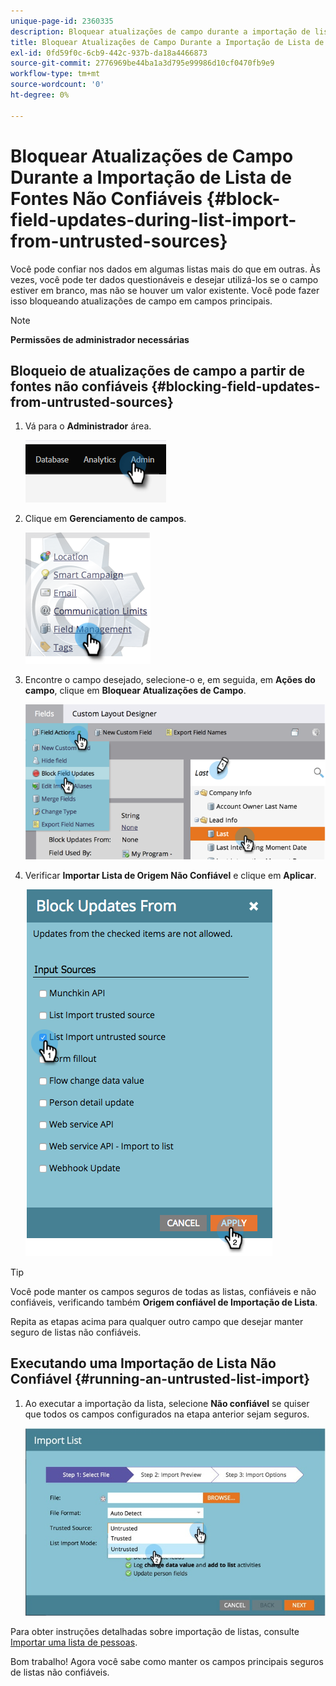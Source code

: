 ```yaml
---
unique-page-id: 2360335
description: Bloquear atualizações de campo durante a importação de lista de fontes não confiáveis - Documentos do Marketo - Documentação do produto
title: Bloquear Atualizações de Campo Durante a Importação de Lista de Fontes Não Confiáveis
exl-id: 0fd59f0c-6cb9-442c-937b-da18a4466873
source-git-commit: 2776969be44ba1a3d795e99986d10cf0470fb9e9
workflow-type: tm+mt
source-wordcount: '0'
ht-degree: 0%

---
```


# Bloquear Atualizações de Campo Durante a Importação de Lista de Fontes Não Confiáveis {#block-field-updates-during-list-import-from-untrusted-sources}

Você pode confiar nos dados em algumas listas mais do que em outras. Às vezes, você pode ter dados questionáveis e desejar utilizá-los se o campo estiver em branco, mas não se houver um valor existente. Você pode fazer isso bloqueando atualizações de campo em campos principais.

>[!NOTE]
>
>**Permissões de administrador necessárias**

## Bloqueio de atualizações de campo a partir de fontes não confiáveis {#blocking-field-updates-from-untrusted-sources}

1. Vá para o **Administrador** área.

   ![](assets/blocking-field-updates-from-untrusted-sources-1.png)

1. Clique em **Gerenciamento de campos**.

   ![](assets/blocking-field-updates-from-untrusted-sources-2.png)

1. Encontre o campo desejado, selecione-o e, em seguida, em **Ações do campo**, clique em **Bloquear Atualizações de Campo**.

   ![](assets/blocking-field-updates-from-untrusted-sources-3.png)

1. Verificar **Importar Lista de Origem Não Confiável** e clique em **Aplicar**.

   ![](assets/blocking-field-updates-from-untrusted-sources-4.png)

>[!TIP]
>
>Você pode manter os campos seguros de todas as listas, confiáveis e não confiáveis, verificando também **Origem confiável de Importação de Lista**.

Repita as etapas acima para qualquer outro campo que desejar manter seguro de listas não confiáveis.

## Executando uma Importação de Lista Não Confiável {#running-an-untrusted-list-import}

1. Ao executar a importação da lista, selecione **Não confiável** se quiser que todos os campos configurados na etapa anterior sejam seguros.

   ![](assets/blocking-field-updates-from-untrusted-sources-5.png)

Para obter instruções detalhadas sobre importação de listas, consulte [Importar uma lista de pessoas](/help/marketo/getting-started/quick-wins/import-a-list-of-people.md).

Bom trabalho! Agora você sabe como manter os campos principais seguros de listas não confiáveis.
